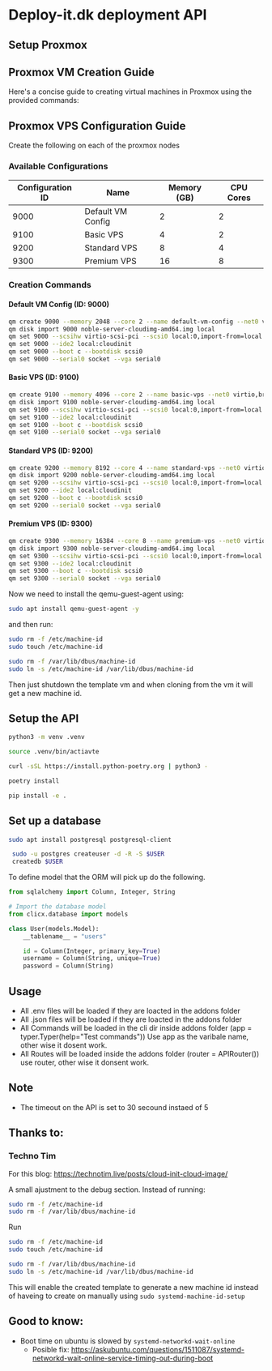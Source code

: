 # Deploy-it.dk deployment API
## Setup Proxmox

## Proxmox VM Creation Guide

Here's a concise guide to creating virtual machines in Proxmox using the provided commands:

## Proxmox VPS Configuration Guide
Create the following on each of the proxmox nodes

### Available Configurations

| Configuration ID | Name | Memory (GB) | CPU Cores |
|-----------------|------|------------|-----------|
| 9000 | Default VM Config | 2 | 2 |
| 9100 | Basic VPS | 4 | 2 |
| 9200 | Standard VPS | 8 | 4 |
| 9300 | Premium VPS | 16 | 8 |

### Creation Commands

#### Default VM Config (ID: 9000)
```bash
qm create 9000 --memory 2048 --core 2 --name default-vm-config --net0 virtio,bridge=vmbr0
qm disk import 9000 noble-server-cloudimg-amd64.img local
qm set 9000 --scsihw virtio-scsi-pci --scsi0 local:0,import-from=local:9000/vm-9000-disk-0.raw
qm set 9000 --ide2 local:cloudinit
qm set 9000 --boot c --bootdisk scsi0
qm set 9000 --serial0 socket --vga serial0
```

#### Basic VPS (ID: 9100)
```bash
qm create 9100 --memory 4096 --core 2 --name basic-vps --net0 virtio,bridge=vmbr0
qm disk import 9100 noble-server-cloudimg-amd64.img local
qm set 9100 --scsihw virtio-scsi-pci --scsi0 local:0,import-from=local:9100/vm-9100-disk-0.raw
qm set 9100 --ide2 local:cloudinit
qm set 9100 --boot c --bootdisk scsi0
qm set 9100 --serial0 socket --vga serial0
```

#### Standard VPS (ID: 9200)
```bash
qm create 9200 --memory 8192 --core 4 --name standard-vps --net0 virtio,bridge=vmbr0
qm disk import 9200 noble-server-cloudimg-amd64.img local
qm set 9200 --scsihw virtio-scsi-pci --scsi0 local:0,import-from=local:9200/vm-9200-disk-0.raw
qm set 9200 --ide2 local:cloudinit
qm set 9200 --boot c --bootdisk scsi0
qm set 9200 --serial0 socket --vga serial0
```

#### Premium VPS (ID: 9300)
```bash
qm create 9300 --memory 16384 --core 8 --name premium-vps --net0 virtio,bridge=vmbr0
qm disk import 9300 noble-server-cloudimg-amd64.img local
qm set 9300 --scsihw virtio-scsi-pci --scsi0 local:0,import-from=local:9300/vm-9300-disk-0.raw
qm set 9300 --ide2 local:cloudinit
qm set 9300 --boot c --bootdisk scsi0
qm set 9300 --serial0 socket --vga serial0
```

Now we need to install the qemu-guest-agent using:
```sh
sudo apt install qemu-guest-agent -y 
```
and then run:

```sh  
sudo rm -f /etc/machine-id
sudo touch /etc/machine-id

sudo rm -f /var/lib/dbus/machine-id
sudo ln -s /etc/machine-id /var/lib/dbus/machine-id
``` 

Then just shutdown the template vm and when cloning from the vm it will get a new machine id.

## Setup the API
```sh
python3 -m venv .venv
```

```sh
source .venv/bin/actiavte

```
```sh
curl -sSL https://install.python-poetry.org | python3 -
```

```sh
poetry install
```

```sh
pip install -e .

```


## Set up a database
```sh
sudo apt install postgresql postgresql-client
```

```sh
 sudo -u postgres createuser -d -R -S $USER
 createdb $USER
```

To define model that the ORM will pick up do the following.
```py
from sqlalchemy import Column, Integer, String

# Import the database model
from clicx.database import models

class User(models.Model):
    __tablename__ = "users"

    id = Column(Integer, primary_key=True)
    username = Column(String, unique=True)
    password = Column(String)

```

## Usage

- All .env files will be loaded if they are loacted in the addons folder
- All .json files will be loaded if they are loacted in the addons folder
- All Commands will be loaded in the cli dir inside addons folder (app = typer.Typer(help="Test commands")) Use app as the varibale name, other wise it dosent work.
- All Routes will be loaded inside the addons folder (router = APIRouter()) use router, other wise it donsent work. 

## Note
- The timeout on the API is set to 30 secound instaed of 5

## Thanks to: 
### Techno Tim
For this blog: https://technotim.live/posts/cloud-init-cloud-image/

A small ajustment to the debug section. 
Instead of running:
```sh
sudo rm -f /etc/machine-id
sudo rm -f /var/lib/dbus/machine-id
```
Run
```sh  
sudo rm -f /etc/machine-id
sudo touch /etc/machine-id

sudo rm -f /var/lib/dbus/machine-id
sudo ln -s /etc/machine-id /var/lib/dbus/machine-id
``` 

This will enable the created template to generate a new machine id instead of haveing to create on manually using `sudo systemd-machine-id-setup
`
## Good to know:
- Boot time on ubuntu is slowed by `systemd-networkd-wait-online` 
    - Posible fix: https://askubuntu.com/questions/1511087/systemd-networkd-wait-online-service-timing-out-during-boot